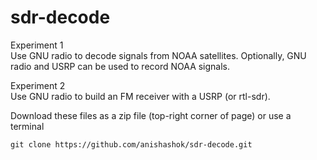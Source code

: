 # sdr-decode

Experiment 1  
Use GNU radio to decode signals from NOAA satellites. Optionally, GNU radio and USRP can be used to record NOAA signals.

Experiment 2  
Use GNU radio to build an FM receiver with a USRP (or rtl-sdr).  
  

Download these files as a zip file (top-right corner of page) or use a terminal  
  
    git clone https://github.com/anishashok/sdr-decode.git

